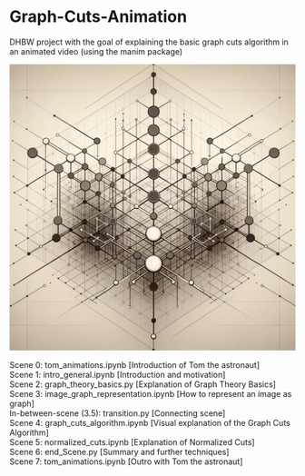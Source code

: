 # Graph-Cuts-Animation
DHBW project with the goal of explaining the basic graph cuts algorithm in an animated video (using the manim package)
<p align="center">
  <img src="./Bilder/logo.png">
</p>

Scene 0: tom_animations.ipynb [Introduction of Tom the astronaut]
<br>
Scene 1: intro_general.ipynb [Introduction and motivation]
<br>
Scene 2: graph_theory_basics.py [Explanation of Graph Theory Basics]
<br>
Scene 3: image_graph_representation.ipynb [How to represent an image as graph]
<br>
In-between-scene (3.5): transition.py [Connecting scene]
<br>
Scene 4: graph_cuts_algorithm.ipynb [Visual explanation of the Graph Cuts Algorithm]
<br>
Scene 5: normalized_cuts.ipynb [Explanation of Normalized Cuts]
<br>
Scene 6: end_Scene.py [Summary and further techniques]
<br>
Scene 7: tom_animations.ipynb [Outro with Tom the astronaut]
